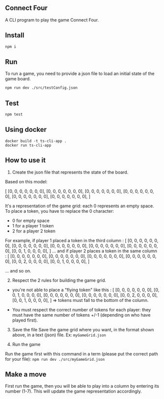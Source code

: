 ## Connect Four

A CLI program to play the game Connect Four.

## Install

```bash
npm i
```

## Run

To run a game, you need to provide a json file to load an initial state of the game board.

```bash
npm run dev ./src/testConfig.json
```

## Test

```bash
npm test
```

## Using docker

```bach
docker build -t ts-cli-app .
docker run ts-cli-app
```

## How to use it

1. Create the json file that represents the state of the board.

Based on this model:

[
[0, 0, 0, 0, 0, 0, 0],
[0, 0, 0, 0, 0, 0, 0],
[0, 0, 0, 0, 0, 0, 0],
[0, 0, 0, 0, 0, 0, 0],
[0, 0, 0, 0, 0, 0, 0],
[0, 0, 0, 0, 0, 0, 0],
]

It's a representation of the game grid: each 0 represents an empty space. To place a token, you have to replace the 0 character:

- 0 for empty space
- 1 for a player 1 token
- 2 for a player 2 token

For example, if player 1 placed a token in the third column :
[
[0, 0, 0, 0, 0, 0, 0],
[0, 0, 0, 0, 0, 0, 0],
[0, 0, 0, 0, 0, 0, 0],
[0, 0, 0, 0, 0, 0, 0],
[0, 0, 0, 0, 0, 0, 0],
[0, 0, 1, 0, 0, 0, 0],
]
... and if player 2 places a token in the same column :
[
[0, 0, 0, 0, 0, 0, 0],
[0, 0, 0, 0, 0, 0, 0],
[0, 0, 0, 0, 0, 0, 0],
[0, 0, 0, 0, 0, 0, 0],
[0, 0, 2, 0, 0, 0, 0],
[0, 0, 1, 0, 0, 0, 0],
]

... and so on.

2. Respect the 2 rules for building the game grid.

- you're not able to place a "flying token" like this :
  [
  [0, 0, 0, 0, 0, 0, 0],
  [0, 0, 1, 0, 0, 0, 0],
  [0, 0, 0, 0, 0, 0, 0],
  [0, 0, 0, 0, 0, 0, 0],
  [0, 0, 2, 0, 0, 0, 0],
  [0, 0, 1, 0, 0, 0, 0],
  ]
  => tokens must fall to the bottom of the column.

- You must respect the correct number of tokens for each player: they must have the same number of tokens +/-1 (depending on who have played first).

3. Save the file
   Save the game grid where you want, in the format shown above, in a text (json) file.
   Ex: `myGameGrid.json`

4. Run the game

Run the game first with this command in a term (please put the correct path for your file):
`npm run dev ./src/myGameGrid.json`

## Make a move

First run the game, then you will be able to play into a column by entering its number (1-7). This will update the game representation accordingly.
